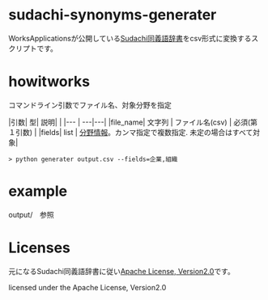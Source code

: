 # sudachi-synonyms-generater

WorksApplicationsが公開している[Sudachi同義語辞書](https://github.com/WorksApplications/SudachiDict/blob/develop/docs/synonyms.md)をcsv形式に変換するスクリプトです。



# howitworks
コマンドライン引数でファイル名、対象分野を指定

|引数| 型| 説明| |
|--- | ---|---|
|file_name| 文字列 | ファイル名(csv) | 必須(第１引数) |
|fields| list | [分野情報](https://github.com/WorksApplications/SudachiDict/blob/develop/docs/synonyms.md#7--%E5%88%86%E9%87%8E%E6%83%85%E5%A0%B1)。カンマ指定で複数指定. 未定の場合はすべて対象|


```
> python generater output.csv --fields=企業,組織
```


# example
output/　参照

# Licenses
元になるSudachi同義語辞書に従い[Apache License, Version2.0](http://www.apache.org/licenses/LICENSE-2.0.html)です。

licensed under the Apache License, Version2.0
